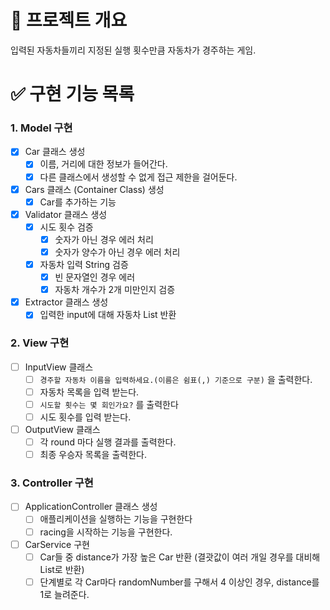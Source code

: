 # 📍 프로젝트 개요

입력된 자동차들끼리 지정된 실행 횟수만큼 자동차가 경주하는 게임.

# ✅ 구현 기능 목록

### 1. Model 구현

- [x]  Car 클래스 생성
   - [x]  이름, 거리에 대한 정보가 들어간다.
   - [x]  다른 클래스에서 생성할 수 없게 접근 제한을 걸어둔다.
- [x]  Cars 클래스 (Container Class) 생성
   - [x]  Car를 추가하는 기능
- [x]  Validator 클래스 생성
   - [x]  시도 횟수 검증
      - [x]  숫자가 아닌 경우 에러 처리
      - [x]  숫자가 양수가 아닌 경우 에러 처리
   - [x]  자동차 입력 String 검증
      - [x]  빈 문자열인 경우 에러
      - [x]  자동차 개수가 2개 미만인지 검증
- [x]  Extractor 클래스 생성
   - [x]  입력한 input에 대해 자동차 List 반환

### 2. View 구현

- [ ]  InputView 클래스
   - [ ]  `경주할 자동차 이름을 입력하세요.(이름은 쉼표(,) 기준으로 구분)` 을 출력한다.
   - [ ]  자동차 목록을 입력 받는다.
   - [ ]  `시도할 횟수는 몇 회인가요?` 를 출력한다
   - [ ]  시도 횟수를 입력 받는다.
- [ ]  OutputView 클래스
   - [ ]  각 round 마다 실행 결과를 출력한다.
   - [ ]  최종 우승자 목록을 출력한다.

### 3. Controller 구현

- [ ]  ApplicationController 클래스 생성
   - [ ]  애플리케이션을 실행하는 기능을 구현한다
   - [ ]  racing을 시작하는 기능을 구현한다.
- [ ]  CarService 구현
   - [ ]  Car들 중 distance가 가장 높은 Car 반환 (결괏값이 여러 개일 경우를 대비해 List로 반환)
   - [ ]  단계별로 각 Car마다 randomNumber를 구해서 4 이상인 경우, distance를 1로 늘려준다.